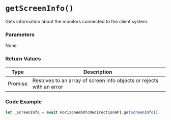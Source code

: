 # `getScreenInfo()`

Gets information about the monitors connected to the client system.

### Parameters
None

### Return Values
| Type    | Description |
|---------|-------------|
| Promise | Resolves to an array of screen info objects or rejects with an error |

### Code Example
```js
let _screenInfo = await HorizonWebRtcRedirectionAPI.getScreenInfo();
```


